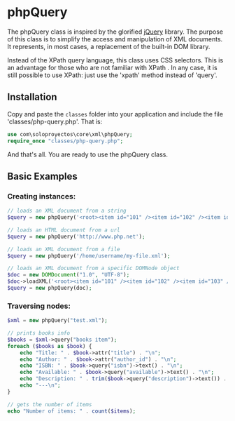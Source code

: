 phpQuery
========

The phpQuery class is inspired by the glorified [jQuery](http://jquery.com/) library. The purpose of this class is to simplify the access and manipulation of XML documents. It represents, in most cases, a replacement of the built-in DOM library.

Instead of the XPath query language, this class uses CSS selectors. This is an advantage for those who are not familiar with XPath . In any case, it is still possible to use XPath: just use the 'xpath' method instead of 'query'.

Installation
------------

Copy and paste the `classes` folder into your application and include the file 'classes/php-query.php'. That is:

```php
use com\soloproyectos\core\xml\phpQuery;
require_once "classes/php-query.php";
```

And that's all. You are ready to use the phpQuery class.

Basic Examples
--------------

### Creating instances:
```php
// loads an XML document from a string
$query = new phpQuery('<root><item id="101" /><item id="102" /><item id="103" /></root>');

// loads an HTML document from a url
$query = new phpQuery('http://www.php.net');

// loads an XML document from a file
$query = new phpQuery('/home/username/my-file.xml');

// loads an XML document from a specific DOMNode object
$doc = new DOMDocument("1.0", "UTF-8");
$doc->loadXML('<root><item id="101" /><item id="102" /><item id="103" /></root>');
$query = new phpQuery(doc);
```

### Traversing nodes:
```php
$xml = new phpQuery("test.xml");

// prints books info
$books = $xml->query("books item");
foreach ($books as $book) {
    echo "Title: " . $book->attr("title") . "\n";
    echo "Author: " . $book->attr("author_id") . "\n";
    echo "ISBN: " . $book->query("isbn")->text() . "\n";
    echo "Available: " . $book->query("available")->text() . "\n";
    echo "Description: " . trim($book->query("description")->text()) . "\n";
    echo "---\n";
}

// gets the number of items
echo "Number of items: " . count($items);
```
